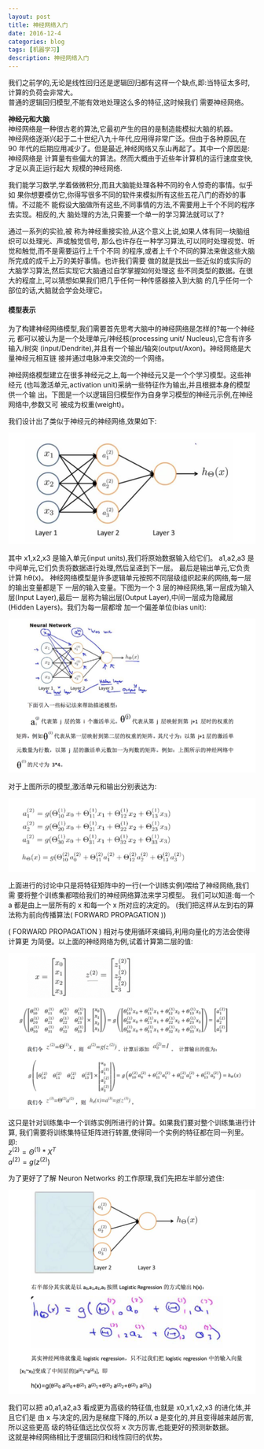 ```yaml
---
layout: post
title: 神经网络入门
date: 2016-12-4
categories: blog
tags: [机器学习]
description: 神经网络入门
---
```


我们之前学的,无论是线性回归还是逻辑回归都有这样一个缺点,即:当特征太多时, 计算的负荷会非常大。      
普通的逻辑回归模型,不能有效地处理这么多的特征,这时候我们 需要神经网络。     

**神经元和大脑**      
神经网络是一种很古老的算法,它最初产生的目的是制造能模拟大脑的机器。      
神经网络逐渐兴起于二十世纪八九十年代,应用得非常广泛。但由于各种原因,在 90 年代的后期应用减少了。但是最近,神经网络又东山再起了。其中一个原因是:神经网络是 计算量有些偏大的算法。然而大概由于近些年计算机的运行速度变快,才足以真正运行起大 规模的神经网络.      

我们能学习数学,学着做微积分,而且大脑能处理各种不同的令人惊奇的事情。似乎如 果你想要模仿它,你得写很多不同的软件来模拟所有这些五花八门的奇妙的事情。不过能不 能假设大脑做所有这些,不同事情的方法,不需要用上千个不同的程序去实现。相反的,大 脑处理的方法,只需要一个单一的学习算法就可以了?

通过一系列的实验,被 称为神经重接实验,从这个意义上说,如果人体有同一块脑组织可以处理光、声或触觉信号, 那么也许存在一种学习算法,可以同时处理视觉、听觉和触觉,而不是需要运行上千个不同 的程序,或者上千个不同的算法来做这些大脑所完成的成千上万的美好事情。也许我们需要 做的就是找出一些近似的或实际的大脑学习算法,然后实现它大脑通过自学掌握如何处理这 些不同类型的数据。在很大的程度上,可以猜想如果我们把几乎任何一种传感器接入到大脑 的几乎任何一个部位的话,大脑就会学会处理它。

#### 模型表示      

为了构建神经网络模型,我们需要首先思考大脑中的神经网络是怎样的?每一个神经元 都可以被认为是一个处理单元/神经核(processing unit/ Nucleus),它含有许多输入/树突 (input/Dendrite),并且有一个输出/轴突(output/Axon)。神经网络是大量神经元相互链 接并通过电脉冲来交流的一个网络。

神经网络模型建立在很多神经元之上,每一个神经元又是一个个学习模型。这些神经元 (也叫激活单元,activation unit)采纳一些特征作为输出,并且根据本身的模型 供一个输 出。下图是一个以逻辑回归模型作为自身学习模型的神经元示例,在神经网络中,参数又可 被成为权重(weight)。

我们设计出了类似于神经元的神经网络,效果如下:   

![](https://raw.githubusercontent.com/whuhan2013/myImage/master/machineLearning/class4/p1.png)

其中 x1,x2,x3 是输入单元(input units),我们将原始数据输入给它们。
a1,a2,a3 是中间单元,它们负责将数据进行处理,然后呈递到下一层。 最后是输出单元,它负责计算 hθ(x)。 神经网络模型是许多逻辑单元按照不同层级组织起来的网络,每一层的输出变量都是下
一层的输入变量。下图为一个 3 层的神经网络,第一层成为输入层(Input Layer),最后一 层称为输出层(Output Layer),中间一层成为隐藏层(Hidden Layers)。我们为每一层都增 加一个偏差单位(bias unit):


![](https://raw.githubusercontent.com/whuhan2013/myImage/master/machineLearning/class4/p2.png)

对于上图所示的模型,激活单元和输出分别表达为:       

![](https://raw.githubusercontent.com/whuhan2013/myImage/master/machineLearning/class4/p3.png)

上面进行的讨论中只是将特征矩阵中的一行(一个训练实例)喂给了神经网络,我们需 要将整个训练集都喂给我们的神经网络算法来学习模型。
我们可以知道:每一个 a 都是由上一层所有的 x 和每一个 x 所对应的决定的。 (我们把这样从左到右的算法称为前向传播算法( FORWARD PROPAGATION ))

( FORWARD PROPAGATION ) 相对与使用循环来编码,利用向量化的方法会使得计算更 为简便。以上面的神经网络为例,试着计算第二层的值:

![](https://raw.githubusercontent.com/whuhan2013/myImage/master/machineLearning/class4/p4.png)

这只是针对训练集中一个训练实例所进行的计算。如果我们要对整个训练集进行计算, 我们需要将训练集特征矩阵进行转置,使得同一个实例的特征都在同一列里。即:      
$z^{(2)}=\Theta^{(1)}*X^T$     
$a^{(2)}=g(z^{(2)})$     

为了更好了了解 Neuron Networks 的工作原理,我们先把左半部分遮住:    

![](https://raw.githubusercontent.com/whuhan2013/myImage/master/machineLearning/class4/p5.png)

我们可以把 a0,a1,a2,a3 看成更为高级的特征值,也就是 x0,x1,x2,x3 的进化体,并且它们是 由 x 与决定的,因为是梯度下降的,所以 a 是变化的,并且变得越来越厉害,所以这些更高 级的特征值远比仅仅将 x 次方厉害,也能更好的预测新数据。      
  这就是神经网络相比于逻辑回归和线性回归的优势。

